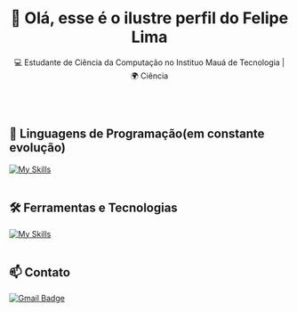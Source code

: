<h1 align="center">👋 Olá, esse é o ilustre perfil do Felipe Lima</h1>

<p align="center">
  💻 Estudante de Ciência da Computação no Instituo Mauá de Tecnologia | 🌍 Ciência
</p><br><br>


## 🚀 Linguagens de Programação(em constante evolução)
[![My Skills](https://skillicons.dev/icons?i=python,javascript,html,flutter)](https://skillicons.dev)<br><br>

## 🛠️ Ferramentas e Tecnologias
[![My Skills](https://skillicons.dev/icons?i=vscode,github,aws)](https://skillicons.dev)<br><br>

## 📫 Contato

[![Gmail Badge](https://img.shields.io/badge/-{felipeaplima@uol.com.br}-006bed?style=flat-square&logo=Gmail&logoColor=white&link=mailto:{SeuEmail})](mailto:{SeuEmail})
